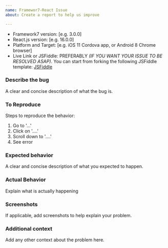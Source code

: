 ```yaml
---
name: Framewor7-React Issue
about: Create a report to help us improve

---
```


<!--
READ THIS BEFORE POSTING ISSUE:

Please, don't ask questions on GitHub! Do you want to ask a question? Are you looking for support? The Framework7 forum (http://forum.framework7.io) and Stack Overflow (http://stackoverflow.com/questions/tagged/framework7) are the best places for getting support

- If the issue is about Framework7 v1/v2/v3/v4 then it is more likely it will be closed because v1/v2/v3/v4 is not maintained anymore
- If the issue is related to Swiper, then please open it in Swiper repository at https://github.com/nolimits4web/Swiper
- If the issue is related to Dom7, then please open it in Dom7 repository at https://github.com/nolimits4web/Dom7
- If the issue is related to Template7, then please open it in Template7 repository at https://github.com/nolimits4web/Template7
-->

* Framework7 version: [e.g. 3.0.0]
* React.js version: [e.g. 16.0.0]
* Platform and Target: [e.g. iOS 11 Cordova app, or Android 8 Chrome browser]
* Live Link or JSFiddle: PREFERABLY _(IF YOU WANT YOUR ISSUE TO BE RESOLVED ASAP)_. You can start from forking the following JSFiddle template: [JSFiddle](https://jsfiddle.net/nolimits4web/vxb8oyke/)

### Describe the bug
A clear and concise description of what the bug is.

### To Reproduce
Steps to reproduce the behavior:
1. Go to '...'
2. Click on '....'
3. Scroll down to '....'
4. See error

### Expected behavior
A clear and concise description of what you expected to happen.

### Actual Behavior
Explain what is actually happening

### Screenshots
If applicable, add screenshots to help explain your problem.

### Additional context
Add any other context about the problem here.
